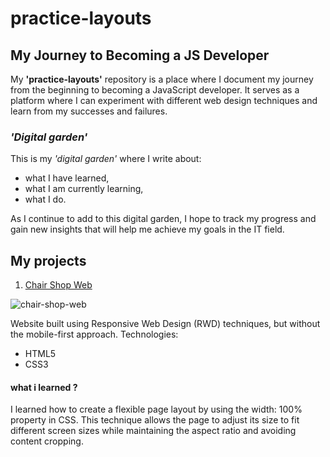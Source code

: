 # practice-layouts

## My Journey to Becoming a JS Developer

My **'practice-layouts'** repository is a place where I document my journey from the beginning to becoming a JavaScript developer.
It serves as a platform where I can experiment with different web design techniques and learn from my successes and failures.

### _'Digital garden'_

This is my _'digital garden'_ where I write about:

- what I have learned,
- what I am currently learning,
- what I do.

As I continue to add to this digital garden, 
I hope to track my progress and gain new insights that will help me achieve my goals in the IT field.


## My projects

01. [Chair Shop Web](https://github.com/MarcinSoltysik/practice-layouts/tree/main/01-chair-shop-web)

![chair-shop-web](https://user-images.githubusercontent.com/78354700/229216913-8d83eeb9-a7ab-4cee-8802-7637d4dea4ab.png)


Website built using Responsive Web Design (RWD) techniques, but without the mobile-first approach.
Technologies:
- HTML5
- CSS3

#### what i learned ?
I learned how to create a flexible page layout by using the width: 100% property in CSS. 
This technique allows the page to adjust its size to fit different screen sizes while maintaining the aspect ratio and avoiding content cropping.
